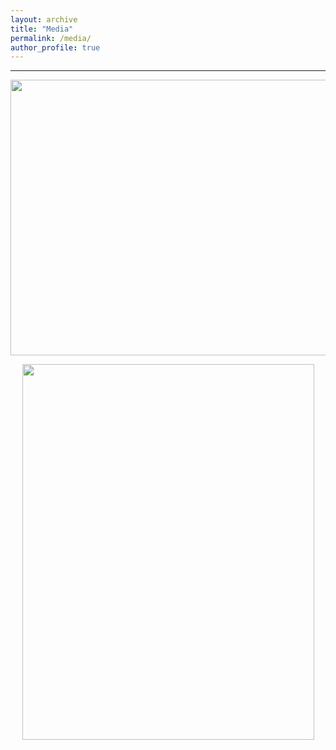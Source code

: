 ```yaml
---
layout: archive
title: "Media"
permalink: /media/
author_profile: true
---
```

---

<p align="center">
    <img src="https://aka-coder.github.io/images/kesari.jpg?raw=true" width="616" height="441">
</p>   


 <p align="center">
    <img src="https://aka-coder.github.io/images/TRIBUNE.jpg?raw=true" width="467" height="601">
</p>   

